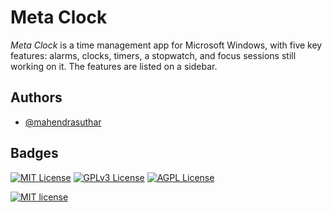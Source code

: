 
# Meta Clock

*Meta Clock* 
is a time management app for Microsoft Windows, with five key features: alarms, clocks, timers, a stopwatch, and focus sessions still working on it. The features are listed on a sidebar.


## Authors

- [@mahendrasuthar](https://www.github.com/maddyyyyyyy6)


## Badges

[![MIT License](https://img.shields.io/badge/License-MIT-green.svg)](https://choosealicense.com/licenses/mit/)
[![GPLv3 License](https://img.shields.io/badge/License-GPL%20v3-yellow.svg)](https://opensource.org/licenses/)
[![AGPL License](https://img.shields.io/badge/license-AGPL-blue.svg)](http://www.gnu.org/licenses/agpl-3.0)

[![MIT license](https://img.shields.io/badge/author-mahendra-blue.svg)]()
